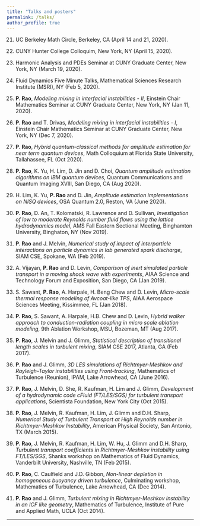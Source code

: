 ```yaml
---
title: "Talks and posters"
permalink: /talks/
author_profile: true
---
```

21. UC Berkeley Math Circle, Berkeley, CA (April 14 and 21, 2020).

20. CUNY Hunter College Colloquim, New York, NY (April 15, 2020).

19. Harmonic Analysis and PDEs Seminar at CUNY Graduate Center, New York, NY (March 19, 2020).

18. Fluid Dynamics Five Minute Talks, Mathematical Sciences Research Institute (MSRI), NY (Feb 5, 2020).

17. **P. Rao**, *Modeling mixing in interfacial instabilities - II*, Einstein Chair Mathematics Seminar at CUNY Graduate Center, New York, NY (Jan 11, 2020).

16. **P. Rao** and T. Drivas, *Modeling mixing in interfacial instabilities - I*, Einstein Chair Mathematics Seminar at CUNY Graduate Center, New York, NY (Dec 7, 2020).

15. **P. Rao**, *Hybrid quantum-classical methods for amplitude estimation for near term quantum devices*, Math Colloquium at Florida State University, Tallahassee, FL (Oct 2020).

14. **P. Rao**, K. Yu, H. Lim, D. Jin and D. Choi, *Quantum amplitude estimation algorithms on IBM quantum devices*, Quantum Communications and Quantum Imaging XVIII, San Diego, CA (Aug 2020).

13. H. Lim, K. Yu, **P. Rao** and D. Jin, *Amplitude estimation implementations on NISQ devices*, OSA Quantum 2.0, Reston, VA (June 2020).

12. **P. Rao**, D. An, T. Kolomatski, R. Lawrence and D. Sullivan, *Investigation of low to moderate Reynolds number fluid flows using the lattice hydrodynamics model*, AMS Fall Eastern Sectional Meeting, Binghamton University, Binghaton, NY (Nov 2019).

11. **P. Rao** and J. Melvin, *Numerical study of impact of interparticle interactions on particle dynamics in lab generated spark discharge*, SIAM CSE, Spokane, WA (Feb 2019).

10. A. Vijayan, **P. Rao** and D. Levin, *Comparison of inert simulated particle transport in a moving shock wave with experiments*, AIAA Science and Technology Forum and Exposition, San Diego, CA (Jan 2019).

9. S. Sawant, **P. Rao**, A. Harpale, H. Beng Chew and D. Levin, *Micro-scale thermal response modeling of Avcoat-like TPS*, AIAA Aerospace Sciences Meeting, Kissimmee, FL (Jan 2018).

8. **P. Rao**, S. Sawant, A. Harpale, H.B. Chew and D. Levin, *Hybrid walker approach to conduction-radiation coupling in micro scale ablation modeling*, 9th Ablation Workshop, MSU, Bozeman, MT (Aug 2017).

7. **P. Rao**, J. Melvin and J. Glimm, *Statistical description of transitional length scales in turbulent mixing*, SIAM CSE 2017, Atlanta, GA (Feb 2017).

6. **P. Rao** and J. Glimm, *3D LES simulations of Richtmyer-Meshkov and Rayleigh-Taylor instabilities using Front-tracking*, Mathematics of Turbulence (Reunion), IPAM, Lake Arrowhead, CA (June 2016).

5. **P. Rao**, J. Melvin, D. She, R. Kaufman, H. Lim and J. Glimm, *Development of a hydrodynamic code cFluid (FT/LES/SGS) for turbulent transport applications*, Scientista Foundation, New York City (Oct 2015).

4. **P. Rao**, J. Melvin, R. Kaufman, H. Lim, J. Glimm and D.H. Sharp, *Numerical Study of Turbulent Transport at High Reynolds number in Richtmyer-Meshkov Instability*, American Physical Society, San Antonio, TX (March 2015).

3. **P. Rao**, J. Melvin, R. Kaufman, H. Lim, W. Hu, J. Glimm and D.H. Sharp, *Turbulent transport coefficients in Richtmyer-Meshkov instability using FT/LES/SGS*, Shanks workshop on Mathematics of Fluid Dynamics, Vanderbilt University, Nashville, TN (Feb 2015).

2. **P. Rao**, C. Caulfield and J.D. Gibbon, *Non-linear depletion in homogeneous buoyancy driven turbulence*, Culminating workshop, Mathematics of Turbulence, Lake Arrowhead, CA (Dec 2014).

1. **P. Rao** and J. Glimm, *Turbulent mixing in Richtmyer-Meshkov instability in an ICF like geometry*, Mathematics of Turbulence, Institute of Pure and Applied Math, UCLA (Oct 2014).

---
